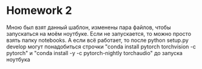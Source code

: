 # Homework 2
Мною был взят данный шаблон, изменены пара файлов, чтобы запускаться на моём ноутбуке. Если не запускается, то можно просто взять папку notebooks. А если всё работает, то после python setup.py develop могут понадобиться строчки "conda install pytorch torchvision -c pytorch" и "conda install -y -c pytorch-nightly torchaudio" до запуска ноутбука
